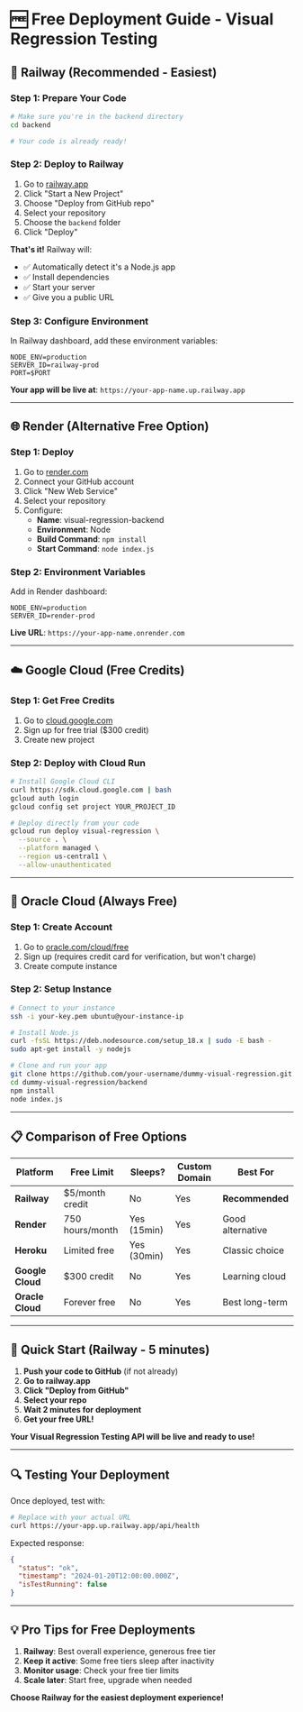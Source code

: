 # 🆓 Free Deployment Guide - Visual Regression Testing

## 🚀 Railway (Recommended - Easiest)

### Step 1: Prepare Your Code
```bash
# Make sure you're in the backend directory
cd backend

# Your code is already ready!
```

### Step 2: Deploy to Railway
1. Go to [railway.app](https://railway.app)
2. Click "Start a New Project"
3. Choose "Deploy from GitHub repo"
4. Select your repository
5. Choose the `backend` folder
6. Click "Deploy"

**That's it!** Railway will:
- ✅ Automatically detect it's a Node.js app
- ✅ Install dependencies
- ✅ Start your server
- ✅ Give you a public URL

### Step 3: Configure Environment
In Railway dashboard, add these environment variables:
```
NODE_ENV=production
SERVER_ID=railway-prod
PORT=$PORT
```

**Your app will be live at**: `https://your-app-name.up.railway.app`

---

## 🌐 Render (Alternative Free Option)

### Step 1: Deploy
1. Go to [render.com](https://render.com)
2. Connect your GitHub account
3. Click "New Web Service"
4. Select your repository
5. Configure:
   - **Name**: visual-regression-backend
   - **Environment**: Node
   - **Build Command**: `npm install`
   - **Start Command**: `node index.js`

### Step 2: Environment Variables
Add in Render dashboard:
```
NODE_ENV=production
SERVER_ID=render-prod
```

**Live URL**: `https://your-app-name.onrender.com`

---

## ☁️ Google Cloud (Free Credits)

### Step 1: Get Free Credits
1. Go to [cloud.google.com](https://cloud.google.com)
2. Sign up for free trial ($300 credit)
3. Create new project

### Step 2: Deploy with Cloud Run
```bash
# Install Google Cloud CLI
curl https://sdk.cloud.google.com | bash
gcloud auth login
gcloud config set project YOUR_PROJECT_ID

# Deploy directly from your code
gcloud run deploy visual-regression \
  --source . \
  --platform managed \
  --region us-central1 \
  --allow-unauthenticated
```

---

## 🔧 Oracle Cloud (Always Free)

### Step 1: Create Account
1. Go to [oracle.com/cloud/free](https://oracle.com/cloud/free)
2. Sign up (requires credit card for verification, but won't charge)
3. Create compute instance

### Step 2: Setup Instance
```bash
# Connect to your instance
ssh -i your-key.pem ubuntu@your-instance-ip

# Install Node.js
curl -fsSL https://deb.nodesource.com/setup_18.x | sudo -E bash -
sudo apt-get install -y nodejs

# Clone and run your app
git clone https://github.com/your-username/dummy-visual-regression.git
cd dummy-visual-regression/backend
npm install
node index.js
```

---

## 📋 Comparison of Free Options

| Platform | Free Limit | Sleeps? | Custom Domain | Best For |
|----------|------------|---------|---------------|----------|
| **Railway** | $5/month credit | No | Yes | **Recommended** |
| **Render** | 750 hours/month | Yes (15min) | Yes | Good alternative |
| **Heroku** | Limited free | Yes (30min) | Yes | Classic choice |
| **Google Cloud** | $300 credit | No | Yes | Learning cloud |
| **Oracle Cloud** | Forever free | No | Yes | Best long-term |

---

## 🎯 Quick Start (Railway - 5 minutes)

1. **Push your code to GitHub** (if not already)
2. **Go to railway.app**
3. **Click "Deploy from GitHub"**
4. **Select your repo**
5. **Wait 2 minutes for deployment**
6. **Get your free URL!**

**Your Visual Regression Testing API will be live and ready to use!**

---

## 🔍 Testing Your Deployment

Once deployed, test with:
```bash
# Replace with your actual URL
curl https://your-app.up.railway.app/api/health
```

Expected response:
```json
{
  "status": "ok",
  "timestamp": "2024-01-20T12:00:00.000Z",
  "isTestRunning": false
}
```

---

## 💡 Pro Tips for Free Deployments

1. **Railway**: Best overall experience, generous free tier
2. **Keep it active**: Some free tiers sleep after inactivity
3. **Monitor usage**: Check your free tier limits
4. **Scale later**: Start free, upgrade when needed

**Choose Railway for the easiest deployment experience!** 